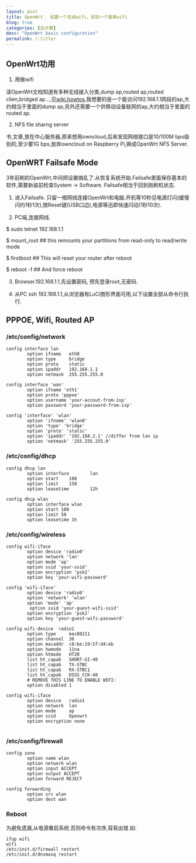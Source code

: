 ```yaml
---
layout: post
title: OpenWrt： 设置一个无线wifi，另加一个客用wifi
blog: true
categories: [云计算]
desc: "OpenWrt basic configuration"
permalink: /:title/
---
```


## OpenWrt功用

1. 用做wifi

读OpenWrt文档知道有多种无线接入分类,dump ap,routed ap,routed clien,bridged ap...,见[wiki.howtos](https://wiki.openwrt.org/doc/howto/start),我想要的是一个能访问192.168.1.1网段的ap,大约相当于里面的dump ap,另外还需要一个供移动设备联网的ap,大约相当于里面的routed ap.

2. NFS file sharng server

书,文章,放在中心服务器,原来想用owncloud,后来发现网络接口是10/100M bps级别的,至少要1G bps,放弃owncloud on Raspberry Pi,换成OpenWrt NFS Server.

## OpenWRT Failsafe Mode

3年前刷的OpenWrt,中间把设置搞乱了.从恢复系统开始.Failsafe里面保存基本的软件,需要新装前检查System -> Software. Failsafe相当于回到刚刷机状态.

1. 进入Failsafe. 只留一根网线连接OpenWrt和电脑.开机等10秒见电源灯闪(缓慢闪约1秒1次),按Reset键(USB口边),电源等迅即快速闪动(1秒10次).

2. PC端,连接网线.

$ sudo telnet 192.168.1.1

$ mount_root ## this remounts your partitions from read-only to read/write mode

$ firstboot  ## This will reset your router after reboot

$ reboot -f ## And force reboot

3. Browser.192.168.1.1,先设置密码, 预先登录root,无密码.

4. 从PC ssh 192.168.1.1,从浏览器有LuCi图形界面可用,以下设置全部从命令行执行.

## PPPOE, Wifi, Routed AP

### /etc/config/network

```
config interface lan
        option ifname   eth0
        option type     bridge
        option proto    static
        option ipaddr   192.168.1.1
        option netmask  255.255.255.0

config interface 'wan'
        option ifname 'eth1'
        option proto 'pppoe'
        option username 'your-accout-from-isp'
        option password 'your-password-from-isp'

config 'interface' 'wlan'
        option 'ifname' 'wlan0'
        option 'type' 'bridge'
        option 'proto' 'static'
        option 'ipaddr' '192.168.2.1' //differ from lan ip
        option 'netmask' '255.255.255.0'
```

### /etc/config/dhcp

```
config dhcp lan
        option interface        lan
        option start    100
        option limit    150
        option leasetime        12h

config dhcp wlan
        option interface wlan
        option start 100
        option limit 50
        option leasetime 1h
```

### /etc/config/wireless
```
config wifi-iface
        option device 'radio0'
        option network 'lan'
        option mode 'ap'
        option ssid 'your-ssid'
        option encryption 'psk2'
        option key 'your-wifi-password'

config 'wifi-iface'
        option device 'radio0'
        option 'network' 'wlan'
        option 'mode' 'ap'
         option ssid 'your-guest-wifi-ssid'
        option encryption 'psk2'                                                                           
        option key 'your-guest-wifi-password'

config wifi-device  radio1
        option type     mac80211
        option channel  36
        option macaddr  c8:be:19:5f:d4:eb
        option hwmode   11na
        option htmode   HT20
        list ht_capab   SHORT-GI-40
        list ht_capab   TX-STBC
        list ht_capab   RX-STBC1
        list ht_capab   DSSS_CCK-40
        # REMOVE THIS LINE TO ENABLE WIFI:
        option disabled 1

config wifi-iface
        option device   radio1
        option network  lan
        option mode     ap
        option ssid     Openwrt
        option encryption none
        
```
### /etc/config/firewall

```
config zone
        option name wlan
        option network wlan
        option input ACCEPT
        option output ACCEPT
        option forward REJECT
                                        
config forwarding
        option src wlan
        option dest wan
```

### Reboot
为避免遗漏,从电源重启系统.否则命令有次序,容易出错.如:

```
ifup wifi
wifi
/etc/init.d/firewall restart
/etc/init.d/dnsmasq restart
```
